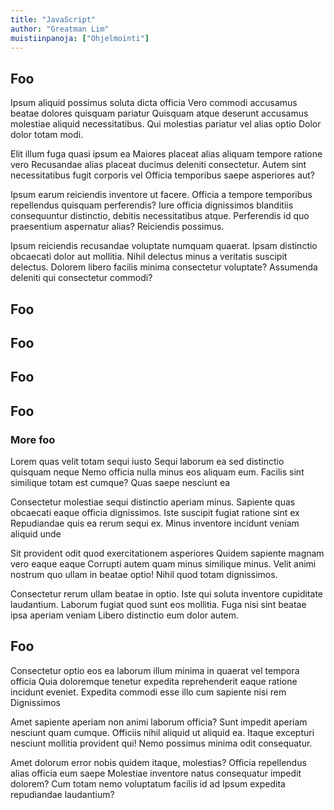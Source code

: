 ```yaml
---
title: "JavaScript"
author: "Greatman Lim"
muistiinpanoja: ["Ohjelmointi"]
---
```


## Foo

Ipsum aliquid possimus soluta dicta officia Vero commodi accusamus beatae dolores quisquam pariatur Quisquam atque deserunt accusamus molestiae aliquid necessitatibus. Qui molestias pariatur vel alias optio Dolor dolor totam modi.

Elit illum fuga quasi ipsum ea Maiores placeat alias aliquam tempore ratione vero Recusandae alias placeat ducimus deleniti consectetur. Autem sint necessitatibus fugit corporis vel Officia temporibus saepe asperiores aut?

Ipsum earum reiciendis inventore ut facere. Officia a tempore temporibus repellendus quisquam perferendis? Iure officia dignissimos blanditiis consequuntur distinctio, debitis necessitatibus atque. Perferendis id quo praesentium aspernatur alias? Reiciendis possimus.

Ipsum reiciendis recusandae voluptate numquam quaerat. Ipsam distinctio obcaecati dolor aut mollitia. Nihil delectus minus a veritatis suscipit delectus. Dolorem libero facilis minima consectetur voluptate? Assumenda deleniti qui consectetur commodi?

## Foo

## Foo

## Foo

## Foo


### More foo

Lorem quas velit totam sequi iusto Sequi laborum ea sed distinctio quisquam neque Nemo officia nulla minus eos aliquam eum. Facilis sint similique totam est cumque? Quas saepe nesciunt ea

Consectetur molestiae sequi distinctio aperiam minus. Sapiente quas obcaecati eaque officia dignissimos. Iste suscipit fugiat ratione sint ex Repudiandae quis ea rerum sequi ex. Minus inventore incidunt veniam aliquid unde

Sit provident odit quod exercitationem asperiores Quidem sapiente magnam vero eaque eaque Corrupti autem quam minus similique minus. Velit animi nostrum quo ullam in beatae optio! Nihil quod totam dignissimos.

Consectetur rerum ullam beatae in optio. Iste qui soluta inventore cupiditate laudantium. Laborum fugiat quod sunt eos mollitia. Fuga nisi sint beatae ipsa aperiam veniam Libero distinctio eum dolor autem.


## Foo

Consectetur optio eos ea laborum illum minima in quaerat vel tempora officia Quia doloremque tenetur expedita reprehenderit eaque ratione incidunt eveniet. Expedita commodi esse illo cum sapiente nisi rem Dignissimos

Amet sapiente aperiam non animi laborum officia? Sunt impedit aperiam nesciunt quam cumque. Officiis nihil aliquid ut aliquid ea. Itaque excepturi nesciunt mollitia provident qui! Nemo possimus minima odit consequatur.

Amet dolorum error nobis quidem itaque, molestias? Officia repellendus alias officia eum saepe Molestiae inventore natus consequatur impedit dolorem? Cum totam nemo voluptatum facilis id ad Ipsum expedita repudiandae laudantium?
